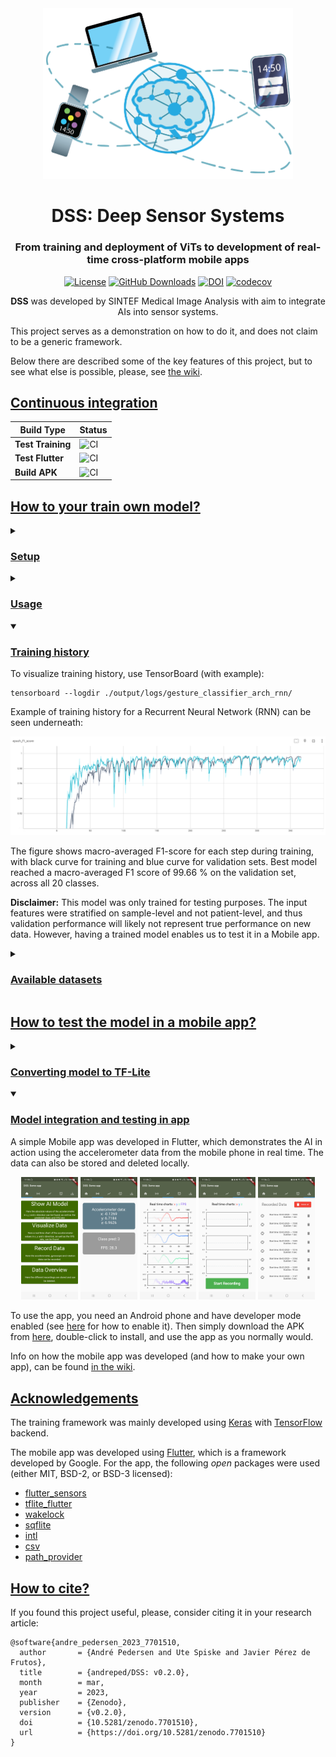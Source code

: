 <div align="center">
    <img src="assets/sketch.png" alt="drawing" width="400">
</div>
<div align="center">
<h1 align="center">DSS: Deep Sensor Systems</h1>
<h3 align="center">From training and deployment of ViTs to development of real-time cross-platform mobile apps</h3>

[![License](https://img.shields.io/badge/License-MIT-green.svg)](https://opensource.org/licenses/MIT)
[![GitHub Downloads](https://img.shields.io/github/downloads/andreped/DSS/total?label=GitHub%20downloads&logo=github)](https://github.com/andreped/DSS/releases)
[![DOI](https://zenodo.org/badge/DOI/10.5281/zenodo.7568040.svg)](https://doi.org/10.5281/zenodo.7568040)
[![codecov](https://codecov.io/gh/andreped/DSS/branch/main/graph/badge.svg?token=Nf2GKXXYXE)](https://codecov.io/gh/andreped/DSS)

**DSS** was developed by SINTEF Medical Image Analysis with aim to integrate AIs into sensor systems.
</div>

This project serves as a demonstration on how to do it, and does not claim to be a generic framework.

Below there are described some of the key features of this project, but to see what else is possible, please, see [the wiki](https://github.com/andreped/DSS/wiki).

## [Continuous integration](https://github.com/andreped/DSS#continuous-integration)

| Build Type | Status |
| - | - |
| **Test Training** | ![CI](https://github.com/andreped/DSS/workflows/Test%20Training/badge.svg) |
| **Test Flutter** | ![CI](https://github.com/andreped/DSS/workflows/Test%20Flutter/badge.svg)|
| **Build APK** | ![CI](https://github.com/andreped/DSS/workflows/Build%20APK/badge.svg) |


## [How to your train own model?](https://github.com/andreped/DSS#how-to-train-your-own-model)

<details>
<summary>

### [Setup](https://github.com/andreped/DSS#setup)</summary>

When using this framework, it is a good idea to setup a virtual environment:
```
virtualenv -ppython3 venv --clear
source venv/bin/activate
pip install -r requirements.txt
```

The following dependencies will be installed:

* `pandas<=1.5.3`
* `tensorflow<=2.12.0`
* `tensorflow-addons<=0.19.0`
* `tensorflow-datasets<=4.8.3`

Tested with Python 3.7.9 on Win10, macOS, and Ubuntu Linux operating systems. Also tested with Python 3.10.4 on GitHub Codespaces.

Note that to activate the virtual environment on Windows instead run `./venv/Scripts/activate`.

</details>


<details>
<summary>

### [Usage](https://github.com/andreped/DSS#usage)</summary>

To train a model, simply run:
```
python main.py
```

The script supports multiple arguments. To see supported arguments, run `python main.py -h`.

</details>


<details open>
<summary>

### [Training history](https://github.com/andreped/DSS#training-history)</summary>

To visualize training history, use TensorBoard (with example):
```
tensorboard --logdir ./output/logs/gesture_classifier_arch_rnn/
```

Example of training history for a Recurrent Neural Network (RNN) can be seen underneath:

<img src="assets/RNN_training_curve.png">

The figure shows macro-averaged F1-score for each step during training, with black curve for training and blue curve for validation sets.
Best model reached a macro-averaged F1 score of 99.66 % on the validation set, across all 20 classes.

**Disclaimer:** This model was only trained for testing purposes. The input features were stratified on sample-level and not patient-level, and thus validation performance will likely not represent true performance on new data. However, having a trained model enables us to test it in a Mobile app.

</details>


<details>
<summary>

### [Available datasets](https://github.com/andreped/DSS#available-datasets)</summary>

#### [SmartWatch Gestures](https://github.com/andreped/DSS#smartwatch-gestures)

The current data used to train the AI model is the SmartWatch Gestures dataset,
which is available in [tensorflow-datasets](https://www.tensorflow.org/datasets/catalog/smartwatch_gestures). The dataset has the
following structure:
```
FeaturesDict({
    'attempt': tf.uint8,
    'features': Sequence({
        'accel_x': tf.float64,
        'accel_y': tf.float64,
        'accel_z': tf.float64,
        'time_event': tf.uint64,
        'time_millis': tf.uint64,
        'time_nanos': tf.uint64,
    }),
    'gesture': ClassLabel(shape=(), dtype=tf.int64, num_classes=20),
    'participant': tf.uint8,
})
```
</details>


## [How to test the model in a mobile app?](https://github.com/andreped/DSS#how-to-test-the-model-in-a-mobile-app)

<details>
<summary>

### [Converting model to TF-Lite](https://github.com/andreped/DSS#converting-model-to-tf-lite)</summary>

In order to be able to use the trained model in a mobile app, it is necessary to convert the model to a compatible format. TensorFlow Lite is an inference engine tailored for mobile devices. To convert the model to TF-Lite, simply run this command:

```
python dss/keras2tflite.py -m /path/to/pretrained/saved_model/ -o /path/to/save/converted/model.tflite
```

</details>


<details open>
<summary>

### [Model integration and testing in app](https://github.com/andreped/DSS#model-integration-and-testing-in-app)</summary>

A simple Mobile app was developed in Flutter, which demonstrates the AI in action using the accelerometer data from the mobile phone in real time. The data can also be stored and deleted locally.

<p align="center" width="100%">
<img src="sw_app/assets/HomeScreen.jpg" width="18%" height="20%"> <img src="sw_app/assets/Prediction.jpg" width="18%" height="20%"> <img src="sw_app/assets/ChartWithFPS.jpg" width="18%" height="20%">
<img src="sw_app/assets/Recording.jpg" width="18%" height="20%"> <img src="sw_app/assets/Database.jpg" width="18%" height="20%">
</p>

To use the app, you need an Android phone and have developer mode enabled (see [here](https://developer.android.com/studio/debug/dev-options) for how to enable it). Then simply download the APK from [here](https://github.com/andreped/DSS/releases), double-click to install, and use the app as you normally would.

Info on how the mobile app was developed (and how to make your own app), can be found [in the wiki](https://github.com/andreped/DSS/wiki/Getting-started-with-mobile-development).

</details>

## [Acknowledgements](https://github.com/andreped/DSS#acknowledgements)

The training framework was mainly developed using [Keras](https://github.com/keras-team/keras) with [TensorFlow](https://github.com/tensorflow/tensorflow) backend.

The mobile app was developed using [Flutter](https://github.com/flutter/flutter), which is a framework developed by Google.
For the app, the following _open_ packages were used (either MIT, BSD-2, or BSD-3 licensed):
* [flutter_sensors](https://pub.dev/packages/flutter_sensors)
* [tflite_flutter](https://pub.dev/packages/tflite_flutter)
* [wakelock](https://pub.dev/packages/wakelock)
* [sqflite](https://pub.dev/packages/sqflite)
* [intl](https://pub.dev/packages/intl)
* [csv](https://pub.dev/packages/csv)
* [path_provider](https://pub.dev/packages/path_provider)

## [How to cite?](https://github.com/andreped/DSS#how-to-cite)

If you found this project useful, please, consider citing it in your research article:

```
@software{andre_pedersen_2023_7701510,
  author       = {André Pedersen and Ute Spiske and Javier Pérez de Frutos},
  title        = {andreped/DSS: v0.2.0},
  month        = mar,
  year         = 2023,
  publisher    = {Zenodo},
  version      = {v0.2.0},
  doi          = {10.5281/zenodo.7701510},
  url          = {https://doi.org/10.5281/zenodo.7701510}
}
```

